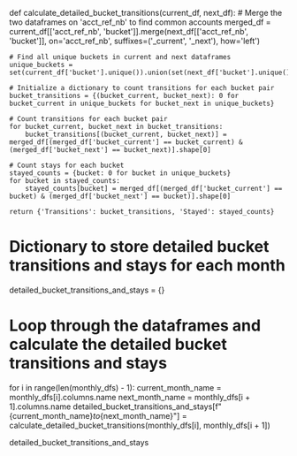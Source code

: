 def calculate_detailed_bucket_transitions(current_df, next_df):
    # Merge the two dataframes on 'acct_ref_nb' to find common accounts
    merged_df = current_df[['acct_ref_nb', 'bucket']].merge(next_df[['acct_ref_nb', 'bucket']], on='acct_ref_nb', suffixes=('_current', '_next'), how='left')

    # Find all unique buckets in current and next dataframes
    unique_buckets = set(current_df['bucket'].unique()).union(set(next_df['bucket'].unique()))

    # Initialize a dictionary to count transitions for each bucket pair
    bucket_transitions = {(bucket_current, bucket_next): 0 for bucket_current in unique_buckets for bucket_next in unique_buckets}

    # Count transitions for each bucket pair
    for bucket_current, bucket_next in bucket_transitions:
        bucket_transitions[(bucket_current, bucket_next)] = merged_df[(merged_df['bucket_current'] == bucket_current) & (merged_df['bucket_next'] == bucket_next)].shape[0]

    # Count stays for each bucket
    stayed_counts = {bucket: 0 for bucket in unique_buckets}
    for bucket in stayed_counts:
        stayed_counts[bucket] = merged_df[(merged_df['bucket_current'] == bucket) & (merged_df['bucket_next'] == bucket)].shape[0]

    return {'Transitions': bucket_transitions, 'Stayed': stayed_counts}

# Dictionary to store detailed bucket transitions and stays for each month
detailed_bucket_transitions_and_stays = {}

# Loop through the dataframes and calculate the detailed bucket transitions and stays
for i in range(len(monthly_dfs) - 1):
    current_month_name = monthly_dfs[i].columns.name
    next_month_name = monthly_dfs[i + 1].columns.name
    detailed_bucket_transitions_and_stays[f"{current_month_name}_to_{next_month_name}"] = calculate_detailed_bucket_transitions(monthly_dfs[i], monthly_dfs[i + 1])

detailed_bucket_transitions_and_stays

